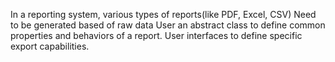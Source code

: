 In a reporting system, various types of reports(like PDF, Excel, CSV)
Need to be generated based of raw data
User an abstract class to define common properties and behaviors of a report.
User interfaces to define specific export capabilities.